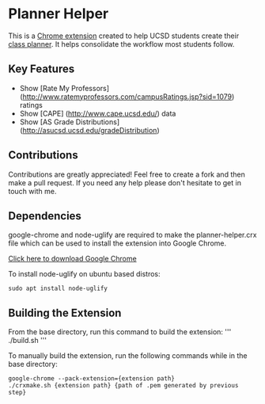 # Planner Helper

This is a [Chrome extension](http://goo.gl/8ZzYSM) created to help UCSD students create their [class planner](https://act.ucsd.edu/webreg2). It helps consolidate the workflow most students follow.

## Key Features
* Show [Rate My Professors] (http://www.ratemyprofessors.com/campusRatings.jsp?sid=1079) ratings
* Show [CAPE] (http://www.cape.ucsd.edu/) data
* Show [AS Grade Distributions] (http://asucsd.ucsd.edu/gradeDistribution)

## Contributions
Contributions are greatly appreciated! Feel free to create a fork and then make a pull request. If you need any help please don't hesitate to get in touch with me.

## Dependencies
google-chrome and node-uglify are required to make the planner-helper.crx file which can be used to install the extension into Google Chrome.

[Click here to download Google Chrome](https://www.google.com/chrome/browser/desktop/)

To install node-uglify on ubuntu based distros:
```
sudo apt install node-uglify
```

## Building the Extension
From the base directory, run this command to build the extension:
'''
./build.sh
'''

To manually build the extension, run the following commands while in the base directory:
```
google-chrome --pack-extension={extension path}
./crxmake.sh {extension path} {path of .pem generated by previous step}
```